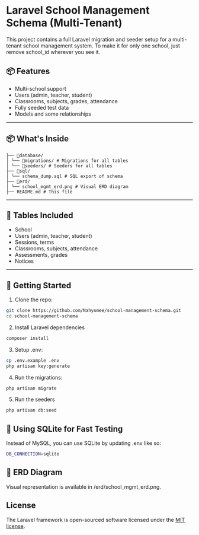 # Laravel School Management Schema (Multi-Tenant)

This project contains a full Laravel migration and seeder setup for a multi-tenant school management system.
To make it for only one school, just remove school_id wherever you see it.

## 📦 Features

- Multi-school support
- Users (admin, teacher, student)
- Classrooms, subjects, grades, attendance
- Fully seeded test data
- Models and some relationships


---

## 📦 What's Inside
```
├── 📁database/
│ └── 📁migrations/ # Migrations for all tables
│ └── 📁seeders/ # Seeders for all tables
├── 📁sql/
│ └── schema_dump.sql # SQL export of schema
├── 📁erd/
│ └── school_mgmt_erd.png # Visual ERD diagram
├── README.md # This file
```

---

## 🧱 Tables Included

- School
- Users (admin, teacher, student)
- Sessions, terms
- Classrooms, subjects, attendance
- Assessments, grades
- Notices

---

## 🚀 Getting Started

1. Clone the repo:
```bash
git clone https://github.com/Nahyomee/school-management-schema.git
cd school-management-schema   
```
2. Install Laravel dependencies
```bash
composer install
```
3. Setup .env:
```bash
cp .env.example .env
php artisan key:generate
```
4. Run the migrations:
```bash
php artisan migrate
```
5. Run the seeders
```bash
php artisan db:seed
```
## 🧪 Using SQLite for Fast Testing
Instead of MySQL, you can use SQLite by updating .env like so:

```bash
DB_CONNECTION=sqlite
```

## 🎨 ERD Diagram
Visual representation is available in /erd/school_mgmt_erd.png.


## License

The Laravel framework is open-sourced software licensed under the [MIT license](https://opensource.org/licenses/MIT).
